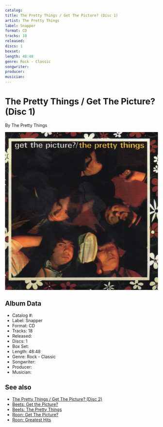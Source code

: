 ```yaml
---
catalog: 
title: The Pretty Things / Get The Picture? (Disc 1)
artist: The Pretty Things
label: Snapper
format: CD
tracks: 18
released: 
discs: 1
boxset: 
length: 48:48
genre: Rock - Classic
songwriter: 
producer: 
musician: 
---
```


# The Pretty Things / Get The Picture? (Disc 1)

By The Pretty Things

![](../../assets/albumcovers/The_Pretty_Things-Get_The_Picture.png)

## Album Data

- Catalog #: 
- Label: Snapper
- Format: CD
- Tracks: 18
- Released: 
- Discs: 1
- Box Set: 
- Length: 48:48
- Genre: Rock - Classic
- Songwriter: 
- Producer: 
- Musician: 


## See also

- [The Pretty Things / Get The Picture? (Disc 2)](The_Pretty_Things_-_Get_The_Picture_Disc_2.md)
- [Beets: Get the Picture?](../../Beets/The_Pretty_Things/Get_the_Picture.md)
- [Beets: The Pretty Things](../../Beets/The_Pretty_Things/The_Pretty_Things.md)
- [Roon: Get The Picture?](../../Roon/The_Pretty_Things/Get_The_Picture.md)
- [Roon: Greatest Hits](../../Roon/The_Pretty_Things/Greatest_Hits.md)
